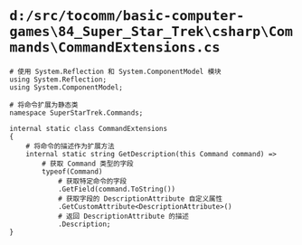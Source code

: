 # `d:/src/tocomm/basic-computer-games\84_Super_Star_Trek\csharp\Commands\CommandExtensions.cs`

```
# 使用 System.Reflection 和 System.ComponentModel 模块
using System.Reflection;
using System.ComponentModel;

# 将命令扩展为静态类
namespace SuperStarTrek.Commands;

internal static class CommandExtensions
{
    # 将命令的描述作为扩展方法
    internal static string GetDescription(this Command command) =>
        # 获取 Command 类型的字段
        typeof(Command)
            # 获取特定命令的字段
            .GetField(command.ToString())
            # 获取字段的 DescriptionAttribute 自定义属性
            .GetCustomAttribute<DescriptionAttribute>()
            # 返回 DescriptionAttribute 的描述
            .Description;
}
```